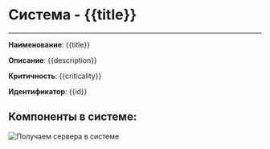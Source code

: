 # Система - {{title}}
***
**Наименование**: {{title}}

**Описание**: {{description}}

**Критичность**:
{{criticality}}

**Идентификатор**:
{{id}}

## Компоненты в системе:
![Получаем сервера в системе](@entity/seaf.ta.reverse.general.systems_kadzo/components?id={{id}}&domain={{domain}})

